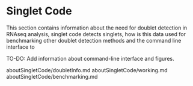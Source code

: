 # Singlet Code
This section contains information about the need for doublet detection in RNAseq analysis, singlet code detects singlets, how is this data used for benchmarking other doublet detection methods and the command line interface to 

TO-DO:
Add information about command-line interface and figures. 


aboutSingletCode/doubletInfo.md
aboutSingletCode/working.md
aboutSingletCode/benchmarking.md
